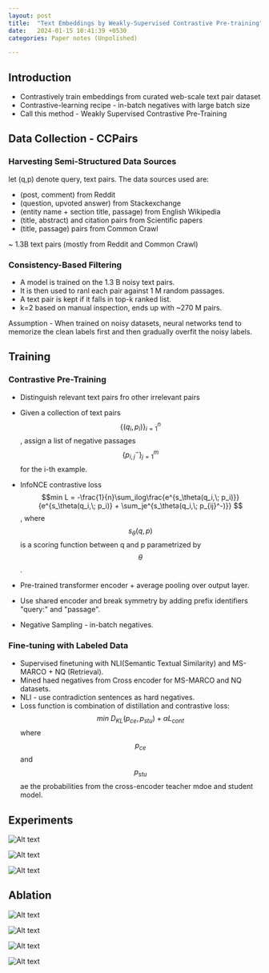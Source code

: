 ```yaml
---
layout: post
title:  "Text Embeddings by Weakly-Supervised Contrastive Pre-training"
date:   2024-01-15 10:41:39 +0530
categories: Paper notes (Unpolished)

---
```


## Introduction

- Contrastively train embeddings from curated web-scale text pair dataset
- Contrastive-learning recipe - in-batch negatives with large batch size
- Call this method - Weakly Supervised Contrastive Pre-Training

## Data Collection - CCPairs


### Harvesting Semi-Structured Data Sources

let (q,p) denote query, text pairs.
The data sources used are:
- (post, comment) from Reddit
- (question, upvoted answer) from Stackexchange
- (entity name + section title, passage) from English Wikipedia
- (title, abstract) and citation pairs from Scientific papers
- (title, passage) pairs from Common  Crawl

~ 1.3B text pairs (mostly from Reddit and Common Crawl)

### Consistency-Based Filtering

- A model is trained on the 1.3 B noisy text pairs.
- It is then used to ranl each pair against 1 M random passages.
- A text pair is kept if it falls in top-k ranked list.
- k=2 based on manual inspection, ends up with ~270 M pairs.

Assumption - When trained on noisy datasets, neural networks tend to memorize the clean labels first and then gradually overfit the noisy labels.

## Training

### Contrastive Pre-Training

- Distinguish relevant text pairs fro other irrelevant pairs
- Given a collection of text pairs $$\{(q_i, p_i)\}_{i=1}^n$$,
 assign a list of negative passages $$\{p_{i,j}^-\}_{j=1}^m$$ for the i-th example.
- InfoNCE contrastive loss $$min L = -\frac{1}{n}\sum_ilog\frac{e^{s_\theta(q_i,\; p_i)}} {e^{s_\theta(q_i,\; p_i)} + \sum_je^{s_\theta(q_i,\; p_{ij}^-)}} $$ ,
where  $$ s_\theta(q,p) $$ is a scoring function between q and p parametrized by $$ \theta $$.

- Pre-trained transformer encoder + average pooling over output layer.
- Use shared encoder and break symmetry by adding prefix identifiers "query:" and "passage".
- Negative Sampling - in-batch negatives.


### Fine-tuning with Labeled Data

- Supervised finetuning with NLI(Semantic Textual Similarity) and MS-MARCO + NQ (Retrieval).
- Mined haed negatives from Cross encoder for MS-MARCO and NQ datasets.
- NLI - use contradiction sentences as hard negatives.
- Loss function is combination of distillation and contrastive loss:
    $$min \ D_{KL}(p_{ce}, p_{stu}) + \alpha L_{cont}$$
    where  $$ p_{ce} $$ and $$ p_{stu} $$ ae the probabilities from the cross-encoder teacher mdoe and student model.


## Experiments

![Alt text](/_site/assets/image.png)

![Alt text](/_site/assets/image-2.png)

![Alt text](/_site/assets/image-3.png)

## Ablation

![Alt text](/_site/assets/image-4.png)

![Alt text](/_site/assets/image-5.png)

![Alt text](/_site/assets/image-6.png)

![Alt text](/_site/assets/image-7.png)